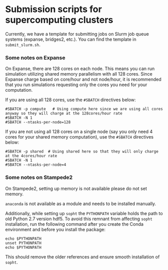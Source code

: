 # Submission scripts for supercomputing clusters

Currently, we have a template for submitting jobs on Slurm job queue systems (expanse, bridges2, etc.).
You can find the template in `submit_slurm.sh`.

### Some notes on Expanse
On Expanse, there are 128 cores on each node. This means you can run simulation utilizing shared memory parallelism with all 128 cores. Since Expanse charge based on core/hour and not node/hour, it is recommended that you run simulations requesting only the cores you need for your computation.

If you are using all 128 cores, use the `#SBATCH` directives below:
```
#SBATCH -p compute   # Using compute here since we are using all cores anyway so they will charge at the 128cores/hour rate
#SBATCH -N 1
#SBATCH --ntasks-per-node=128
```

If you are not using all 128 cores on a single node (say you only need 4 cores for your shared memory computation), use the `#SBATCH` directives below:
```
#SBATCH -p shared  # Using shared here so that they will only charge at the 4cores/hour rate
#SBATCH -N 1
#SBATCH --ntasks-per-node=4
```

### Some notes on Stampede2
On Stampede2, setting up memory is not available please do not set memory.

`anaconda` is not available as a module and needs to be installed manually. 

Additionally, while setting up `sopht` the `PYTHONPATH` variable holds the path to old Python 2.7
version hdf5. To avoid this remnant from affecting `sopht` installation, run the following command
after you create the Conda environment and before you install the package:
```
echo $PYTHONPATH
unset PYTHONPATH
echo $PYTHONPATH
```
This should remove the older references and ensure smooth installation of `sopht`.